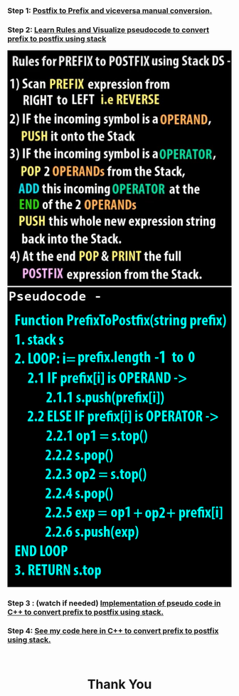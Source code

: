 ### **Step 1:** [Postfix to Prefix and viceversa **manual conversion**.](https://youtu.be/tuRwmc6Jo1U?t=1097)

### **Step 2:** [Learn Rules and Visualize pseudocode to convert prefix to postfix using stack](https://youtu.be/CV7jwxSz8cg)

<img src=" rules for prefix to postfix.jpg">
<img src="pseudocode for  Prefix to Postfix.png ">

### **Step 3 : (watch if needed)** [Implementation of pseudo code in C++ to convert  prefix to postfix  using stack.](https://youtu.be/qNtfiSSIbsg)

### **Step 4:** [See my code here in C++ to convert prefix to postfix using stack.](prefix_to_postfix.cpp)

<br>
<h1 align="Center">Thank You</h1>
